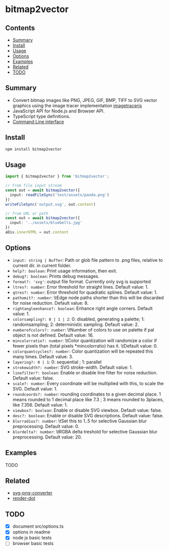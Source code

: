 # bitmap2vector

## Contents

<!-- toc -->

- [Summary](#summary)
- [Install](#install)
- [Usage](#usage)
- [Options](#options)
- [Examples](#examples)
- [Related](#related)
- [TODO](#todo)

<!-- tocstop -->

## Summary 

 * Convert bitmap images like PNG, JPEG, GIF, BMP, TIFF to SVG vector graphics using the image tracer implementation [imagetracerjs](https://github.com/jankovicsandras/imagetracerjs) 
 * JavaScript API for Node.js and Browser API. 
 * TypeScript type definitions. 
 * [Command Line interface](https://www.npmjs.com/package/bitmap2vector-cli)

## Install 

```sh
npm install bitmap2vector
```

## Usage

```ts
import { bitmap2vector } from 'bitmap2vector';

// from file input stream 
const out = await bitmap2vector({
  input: readFileSync('test/assets/panda.png')
})
writeFileSync('output.svg', out.content)

// from URL or path
const out = await bitmap2vector({
  input: '../assets/bluebells.jpg'
})
aDiv.innerHTML = out.content
```

## Options

 * `input: string | Buffer`: Path or glob file pattern to .png files, relative to current dir.
in current folder.
 * `help?: boolean`:  Print usage information, then exit.
 * `debug?: boolean`:  Prints debug messages. 
 * `format?: 'svg'`: output file format. Currently only svg is supported
 * `ltres?: number`: Error threshold for straight lines. Default value: 1. 
 * `qtres?: number`: Error threshold for quadratic splines. Default value: 1.
 * `pathomit?: number`: \tEdge node paths shorter than this will be discarded for noise reduction. Default value: 8.
 * `rightangleenhance?: boolean`: Enhance right angle corners. Default value: 1.
 * `colorsampling?: 0 | 1 | 2`: 0: disabled, generating a palette; 1: randomsampling; 2: deterministic sampling. Default value: 2.
 * `numberofcolors?: number`: \tNumber of colors to use on palette if pal object is not defined. Default value: 16.
 * `mincolorratio?: number`: \tColor quantization will randomize a color if fewer pixels than (total pixels *mincolorratio) has it.
\tDefault value: 0.
 * `colorquantcycles?: number`:  Color quantization will be repeated this many times. Default value: 3.
 * `layering?: 0 | 1`: 0: sequential ; 1: parallel
 * `strokewidth?: number`:  SVG stroke-width. Default value: 1.
 * `linefilter?: boolean`:  Enable or disable line filter for noise reduction. Default value: false.
 * `scale?: number`:  Every coordinate will be multiplied with this, to scale the SVG. Default value: 1.
 * `roundcoords?: number`:  rounding coordinates to a given decimal place. 1 means rounded to 1 decimal place like 7.3 ; 3 means
rounded to 3places, like 7.356. Default value: 1.
 * `viewbox?: boolean`:  Enable or disable SVG viewbox. Default value: false.
 * `desc?: boolean`:  Enable or disable SVG descriptions. Default value: false.
 * `blurradius?: number`:  \tSet this to 1..5 for selective Gaussian blur preprocessing. Default value: 0.
 * `blurdelta?: number`:  \tRGBA delta treshold for selective Gaussian blur preprocessing. Default value: 20.

## Examples

TODO

## Related 

 * [svg-png-converter](https://www.npmjs.com/package/svg-png-converter)
 * [render-dot](https://www.npmjs.com/package/render-dot)

 ## TODO

- [x] document src/options.ts
- [x] options in readme
- [x] node js basic tests
- [ ] browser basic tests
